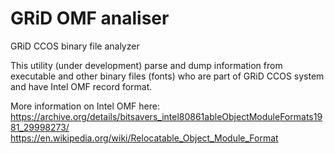 # GRiD OMF analiser
GRiD CCOS binary file analyzer

This utility (under development) parse and dump information from executable and other binary files (fonts) who are part of GRiD CCOS system and have Intel OMF record format.

More information on Intel OMF here:
https://archive.org/details/bitsavers_intel80861ableObjectModuleFormats1981_29998273/
https://en.wikipedia.org/wiki/Relocatable_Object_Module_Format
